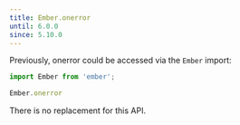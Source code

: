 ```yaml
---
title: Ember.onerror
until: 6.0.0
since: 5.10.0
---
```



Previously, onerror could be accessed via the `Ember` import:
```js
import Ember from 'ember';

Ember.onerror

```

There is no replacement for this API.
